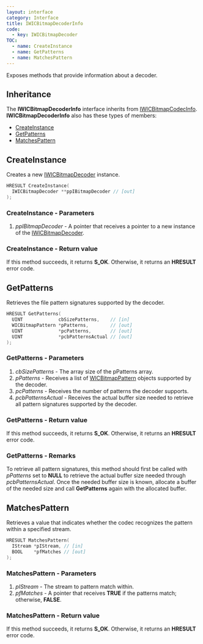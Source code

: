 ```yaml
---
layout: interface
category: Interface
title: IWICBitmapDecoderInfo
code:
  - key: IWICBitmapDecoder
TOC:
  - name: CreateInstance
  - name: GetPatterns
  - name: MatchesPattern
---
```


Exposes methods that provide information about a decoder.

## Inheritance

The **IWICBitmapDecoderInfo** interface inherits from [IWICBitmapCodecInfo][wbci].
**IWICBitmapDecoderInfo** also has these types of members:

- [CreateInstance](#createinstance)
- [GetPatterns](#getpatterns)
- [MatchesPattern](#matchespattern)

## CreateInstance

Creates a new [IWICBitmapDecoder][wbd] instance.

```cpp
HRESULT CreateInstance(
  IWICBitmapDecoder **ppIBitmapDecoder // [out]
);
```

### CreateInstance - Parameters

1. _ppIBitmapDecoder_ - A pointer that receives a pointer to a new instance of the [IWICBitmapDecoder][wbd].

### CreateInstance - Return value

If this method succeeds, it returns **S_OK**.
Otherwise, it returns an **HRESULT** error code.

## GetPatterns

Retrieves the file pattern signatures supported by the decoder.

```cpp
HRESULT GetPatterns(
  UINT             cbSizePatterns,    // [in]
  WICBitmapPattern *pPatterns,        // [out]
  UINT             *pcPatterns,       // [out]
  UINT             *pcbPatternsActual // [out]
);
```

### GetPatterns - Parameters

1. _cbSizePatterns_ - The array size of the pPatterns array.
2. _pPatterns_ - Receives a list of [WICBitmapPattern][wbp] objects supported by the decoder.
3. _pcPatterns_ - Receives the number of patterns the decoder supports.
4. _pcbPatternsActual_ - Receives the actual buffer size needed to retrieve all pattern signatures supported by the decoder.

### GetPatterns - Return value

If this method succeeds, it returns **S_OK**.
Otherwise, it returns an **HRESULT** error code.

### GetPatterns - Remarks

To retrieve all pattern signatures, this method should first be called with _pPatterns_ set to **NULL** to retrieve the actual buffer size needed through _pcbPatternsActual_.
Once the needed buffer size is known, allocate a buffer of the needed size and call **GetPatterns** again with the allocated buffer.

## MatchesPattern

Retrieves a value that indicates whether the codec recognizes the pattern within a specified stream.

```cpp
HRESULT MatchesPattern(
  IStream *pIStream, // [in]
  BOOL    *pfMatches // [out]
);
```

### MatchesPattern - Parameters

1. _pIStream_ - The stream to pattern match within.
2. _pfMatches_ - A pointer that receives **TRUE** if the patterns match;
   otherwise, **FALSE**.

### MatchesPattern - Return value

If this method succeeds, it returns **S_OK**.
Otherwise, it returns an **HRESULT** error code.

[wbd]: IWICBitmapDecoder
[wbp]: WICBitmapPattern
[wbci]: IWICBitmapCodecInfo
